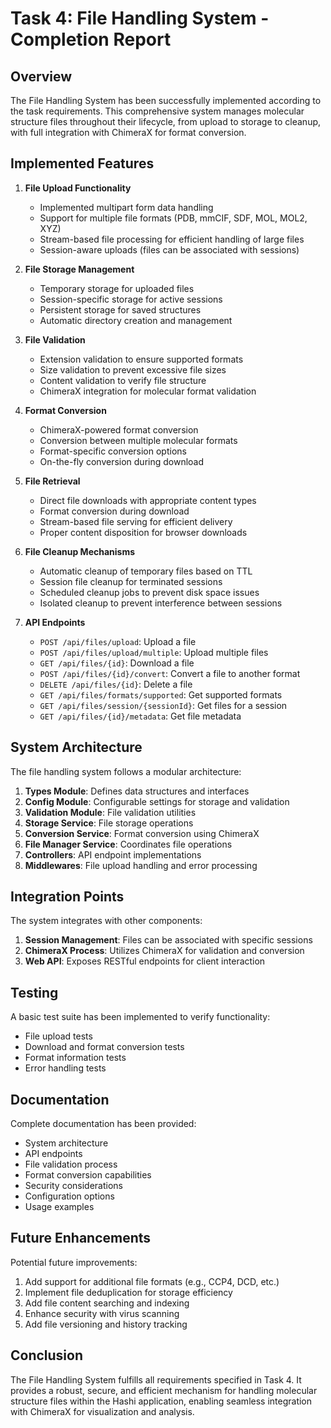# Task 4: File Handling System - Completion Report

## Overview

The File Handling System has been successfully implemented according to the task requirements. This comprehensive system manages molecular structure files throughout their lifecycle, from upload to storage to cleanup, with full integration with ChimeraX for format conversion.

## Implemented Features

1. **File Upload Functionality**
   - Implemented multipart form data handling
   - Support for multiple file formats (PDB, mmCIF, SDF, MOL, MOL2, XYZ)
   - Stream-based file processing for efficient handling of large files
   - Session-aware uploads (files can be associated with sessions)

2. **File Storage Management**
   - Temporary storage for uploaded files
   - Session-specific storage for active sessions
   - Persistent storage for saved structures
   - Automatic directory creation and management

3. **File Validation**
   - Extension validation to ensure supported formats
   - Size validation to prevent excessive file sizes
   - Content validation to verify file structure
   - ChimeraX integration for molecular format validation

4. **Format Conversion**
   - ChimeraX-powered format conversion
   - Conversion between multiple molecular formats
   - Format-specific conversion options
   - On-the-fly conversion during download

5. **File Retrieval**
   - Direct file downloads with appropriate content types
   - Format conversion during download
   - Stream-based file serving for efficient delivery
   - Proper content disposition for browser downloads

6. **File Cleanup Mechanisms**
   - Automatic cleanup of temporary files based on TTL
   - Session file cleanup for terminated sessions
   - Scheduled cleanup jobs to prevent disk space issues
   - Isolated cleanup to prevent interference between sessions

7. **API Endpoints**
   - `POST /api/files/upload`: Upload a file
   - `POST /api/files/upload/multiple`: Upload multiple files
   - `GET /api/files/{id}`: Download a file
   - `POST /api/files/{id}/convert`: Convert a file to another format
   - `DELETE /api/files/{id}`: Delete a file
   - `GET /api/files/formats/supported`: Get supported formats
   - `GET /api/files/session/{sessionId}`: Get files for a session
   - `GET /api/files/{id}/metadata`: Get file metadata

## System Architecture

The file handling system follows a modular architecture:

1. **Types Module**: Defines data structures and interfaces
2. **Config Module**: Configurable settings for storage and validation
3. **Validation Module**: File validation utilities
4. **Storage Service**: File storage operations
5. **Conversion Service**: Format conversion using ChimeraX
6. **File Manager Service**: Coordinates file operations
7. **Controllers**: API endpoint implementations
8. **Middlewares**: File upload handling and error processing

## Integration Points

The system integrates with other components:

1. **Session Management**: Files can be associated with specific sessions
2. **ChimeraX Process**: Utilizes ChimeraX for validation and conversion
3. **Web API**: Exposes RESTful endpoints for client interaction

## Testing

A basic test suite has been implemented to verify functionality:

- File upload tests
- Download and format conversion tests
- Format information tests
- Error handling tests

## Documentation

Complete documentation has been provided:

- System architecture
- API endpoints
- File validation process
- Format conversion capabilities
- Security considerations
- Configuration options
- Usage examples

## Future Enhancements

Potential future improvements:

1. Add support for additional file formats (e.g., CCP4, DCD, etc.)
2. Implement file deduplication for storage efficiency
3. Add file content searching and indexing
4. Enhance security with virus scanning
5. Add file versioning and history tracking

## Conclusion

The File Handling System fulfills all requirements specified in Task 4. It provides a robust, secure, and efficient mechanism for handling molecular structure files within the Hashi application, enabling seamless integration with ChimeraX for visualization and analysis.